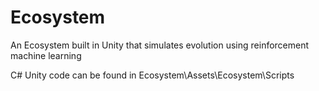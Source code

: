 # Ecosystem
  An Ecosystem built in Unity that simulates evolution using reinforcement machine learning
  
  C# Unity code can be found in Ecosystem\Assets\Ecosystem\Scripts
